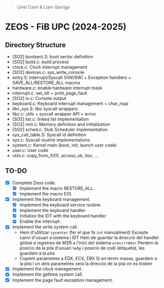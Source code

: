 > Uriel Camí & Liam Garriga

# ZEOS - FiB UPC (2024-2025)

## Directory Structure

- [SO2] bootsect.S: boot sector definition
- [SO2] build.c: build process
- clock.c: Clock interrupt management
- [SO2] devices.c: sys_write_console
- entry.S: Interrupt/Syscall (HW/SW) + Exception handlers + SAVE_ALL/RESTORE_ALL macros
- hardware.c: enable hardware interrupt mask
- interrupt.c: set_idt + print_page_fault
- [SO2] io.c: Console output
- keyboard.c: Keyboard interrupt management + char_map
- libc_sys.S: libc syscall wrappers
- libc.c: utils + syscall wrapper API + errno
- [SO2] list.c: linked list implementation
- [SO2] mm.c: Memory definition and initialization
- [SO2] sched.c: Stub Scheduler implementation
- sys_call_table.S: Syscall id definition
- sys.c: Syscall routine implementations
- system.c: Kernel main (boot, init, launch user code)
- user.c: User code
- utils.c: copy_from_XXX, access_ok, itox, ...

## TO-DO
- [x] Complete Zeos code.
    - [x] Implement the macro RESTORE_ALL.
    - [x] Implement the macro EOI.
- [x] Implement the keyboard management.
    - [x] Implement the keyboard service routine.
    - [x] Implement the keyboard handler.
    - [x] Initialize the IDT with the keyboard handler
    - [x] Enable the interrupt.
- [x] Implement the write system call.
    - Hem d'utilitzar `sysenter` (fer el que fa `int` manualment)
      Excepte canvi d'usuari a sistema i IDT
      Hem de guardar la direccio del handler global a registres de MSR a l'inici del sistema `wrmsr/rdmsr`
      Perdem la posicio de la pila d'usuari `%ebp` i posicio de codi (etiqueta), les guardem a la pila
    - Copiem parametres a EDX, ECX, EBX
      Si en tenim massa, guardem a la pila i un dels parametres sera la direccio de la pila on es troben
- [x] Implement the clock management.
- [x] Implement the gettime system call.
- [x] Implement the page fault exception management.
